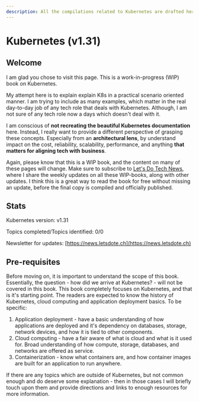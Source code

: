 ```yaml
---
description: All the compilations related to Kubernetes are drafted here.
---
```


# Kubernetes (v1.31)

## Welcome

I am glad you chose to visit this page. This is a work-in-progress (WIP) book on Kubernetes.

My attempt here is to explain explain K8s in a practical scenario oriented manner. I am trying to include as many examples, which matter in the real day-to-day job of any tech role that deals with Kubernetes. Although, I am not sure of any tech role now a days which doesn't deal with it.

I am conscious of **not recreating the beautiful Kubernetes documentation** here. Instead, I really want to provide a different perspective of grasping these concepts. Especially from an **architectural lens**, by understand impact on the cost, reliability, scalability, performance, and anything **that matters for aligning tech with business**.

Again, please know that this is a WIP book, and the content on many of these pages will change. Make sure to subscribe to [Let's Do Tech News](https://news.letsdote.ch), where I share the weekly updates on all these WIP-books, along with other updates. I think this is a great way to read the book for free without missing an update, before the final copy is compiled and officially published.

## Stats

Kubernetes version: v1.31

Topics completed/Topics identified: 0/0

Newsletter for updates: [https://news.letsdote.ch](https://news.letsdote.ch)

## Pre-requisites

Before moving on, it is important to understand the scope of this book. Essentially, the question - how did we arrive at Kubernetes? - will not be covered in this book. This book completely focuses on Kubernetes, and that is it's starting point. The readers are expected to know the history of Kubernetes, cloud computing and application deployment basics. To be specific:

1. Application deployment - have a basic understanding of how applications are deployed and it's dependency on databases, storage, network devices, and how it is tied to other components.
2. Cloud computing - have a fair aware of what is cloud and what is it used for. Broad understanding of how compute, storage, databases, and networks are offered as service.
3. Containerization - know what containers are, and how container images are built for an application to run anywhere.

If there are any topics which are outside of Kubernetes, but not common enough and do deserve some explanation - then in those cases I will briefly touch upon them and provide directions and links to enough resources for more information.
